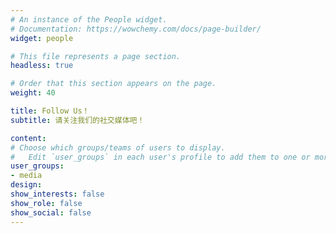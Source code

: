 ```yaml
---
# An instance of the People widget.
# Documentation: https://wowchemy.com/docs/page-builder/
widget: people

# This file represents a page section.
headless: true

# Order that this section appears on the page.
weight: 40

title: Follow Us！
subtitle: 请关注我们的社交媒体吧！

content:
# Choose which groups/teams of users to display.
#   Edit `user_groups` in each user's profile to add them to one or more of these groups.
user_groups:
- media
design:
show_interests: false
show_role: false
show_social: false
---
```

